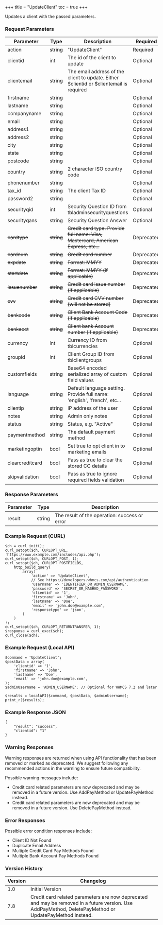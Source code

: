 +++
title = "UpdateClient"
toc = true
+++

Updates a client with the passed parameters.

### Request Parameters

| Parameter | Type | Description | Required |
| --------- | ---- | ----------- | -------- |
| action | string | "UpdateClient" | Required |
| clientid | int | The id of the client to update | Optional |
| clientemail | string | The email address of the client to update. Either $clientid or $clientemail is required | Optional |
| firstname | string |  | Optional |
| lastname | string |  | Optional |
| companyname | string |  | Optional |
| email | string |  | Optional |
| address1 | string |  | Optional |
| address2 | string |  | Optional |
| city | string |  | Optional |
| state | string |  | Optional |
| postcode | string |  | Optional |
| country | string | 2 character ISO country code | Optional |
| phonenumber | string |  | Optional |
| tax_id | string | The client Tax ID | Optional |
| password2 | string |  | Optional |
| securityqid | int | Security Question ID from tbladminsecurityquestions | Optional |
| securityqans | string | Security Question Answer | Optional |
| ~~cardtype~~ | ~~string~~ | ~~Credit card type. Provide full name: Visa, Mastercard, American Express, etc...~~ | Deprecated |
| ~~cardnum~~ | ~~string~~ | ~~Credit card number~~ | Deprecated |
| ~~expdate~~ | ~~string~~ | ~~Format: MMYY~~ | Deprecated |
| ~~startdate~~ | ~~string~~ | ~~Format: MMYY (if applicable)~~ | Deprecated |
| ~~issuenumber~~ | ~~string~~ | ~~Credit card issue number (if applicable)~~ | Deprecated |
| ~~cvv~~ | ~~string~~ | ~~Credit card CVV number (will not be stored)~~ | Deprecated |
| ~~bankcode~~ | ~~string~~ | ~~Client Bank Account Code (if applicable)~~ | Deprecated |
| ~~bankacct~~ | ~~string~~ | ~~Client bank Account number (if applicable)~~ | Deprecated |
| currency | int | Currency ID from tblcurrencies | Optional |
| groupid | int | Client Group ID from tblclientgroups | Optional |
| customfields | string | Base64 encoded serialized array of custom field values | Optional |
| language | string | Default language setting. Provide full name: 'english', 'french', etc... | Optional |
| clientip | string | IP address of the user | Optional |
| notes | string | Admin only notes | Optional |
| status | string | Status, e.g. "Active" | Optional |
| paymentmethod | string | The default payment method | Optional |
| marketingoptin | bool | Set true to opt client in to marketing emails | Optional |
| clearcreditcard | bool | Pass as true to clear the stored CC details | Optional |
| skipvalidation | bool | Pass as true to ignore required fields validation | Optional |

### Response Parameters

| Parameter | Type | Description |
| --------- | ---- | ----------- |
| result | string | The result of the operation: success or error |


### Example Request (CURL)

```
$ch = curl_init();
curl_setopt($ch, CURLOPT_URL, 'https://www.example.com/includes/api.php');
curl_setopt($ch, CURLOPT_POST, 1);
curl_setopt($ch, CURLOPT_POSTFIELDS,
    http_build_query(
        array(
            'action' => 'UpdateClient',
            // See https://developers.whmcs.com/api/authentication
            'username' => 'IDENTIFIER_OR_ADMIN_USERNAME',
            'password' => 'SECRET_OR_HASHED_PASSWORD',
            'clientid' => '1',
            'firstname' => 'John',
            'lastname' => 'Doe',
            'email' => 'john.doe@example.com',
            'responsetype' => 'json',
        )
    )
);
curl_setopt($ch, CURLOPT_RETURNTRANSFER, 1);
$response = curl_exec($ch);
curl_close($ch);
```


### Example Request (Local API)

```
$command = 'UpdateClient';
$postData = array(
    'clientid' => '1',
    'firstname' => 'John',
    'lastname' => 'Doe',
    'email' => 'john.doe@example.com',
);
$adminUsername = 'ADMIN_USERNAME'; // Optional for WHMCS 7.2 and later

$results = localAPI($command, $postData, $adminUsername);
print_r($results);
```


### Example Response JSON

```
{
    "result": "success",
    "clientid": "1"
}
```


### Warning Responses

Warning responses are returned when using API functionality that has been removed or marked as deprecated.
We suggest following any recommended actions in the warning to ensure future compatibility.

Possible warning messages include:

* Credit card related parameters are now deprecated and may be removed in a future version. Use AddPayMethod or UpdatePayMethod instead.
* Credit card related parameters are now deprecated and may be removed in a future version. Use DeletePayMethod instead.


### Error Responses

Possible error condition responses include:

* Client ID Not Found
* Duplicate Email Address
* Multiple Credit Card Pay Methods Found
* Multiple Bank Account Pay Methods Found


### Version History

| Version | Changelog |
| ------- | --------- |
| 1.0 | Initial Version |
| 7.8 | Credit card related parameters are now deprecated and may be removed in a future version. Use AddPayMethod, DeletePayMethod or UpdatePayMethod instead. |

